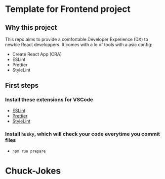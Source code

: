 # Template for Frontend project

## Why this project
This repo aims to provide a comfortable Developer Experience (DX) to newbie React developpers.
It comes with a lo of tools with a asic config:
- Create React App (CRA)
- ESLint
- Prettier
- StyleLint

## First steps

### Install these extensions for VSCode

- [ESLint](https://marketplace.visualstudio.com/items?itemName=dbaeumer.vscode-eslint)
- [Prettier](https://marketplace.visualstudio.com/items?itemName=esbenp.prettier-vscode)
- [StyleLint](https://marketplace.visualstudio.com/items?itemName=stylelint.vscode-stylelint)

### Install `husky`, which will check your code everytime you commit files

- `npm run prepare`
# Chuck-Jokes
